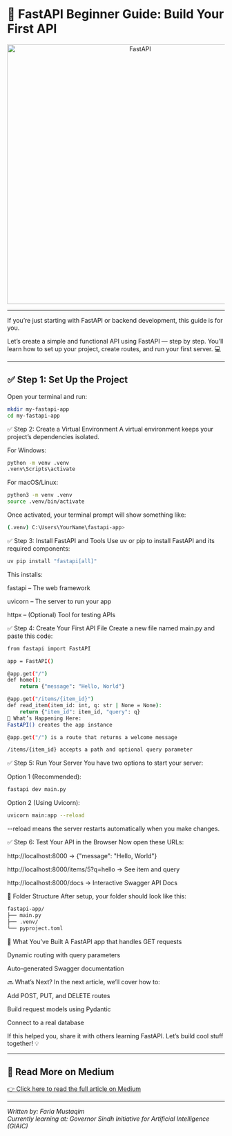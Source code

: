 # 🚀 FastAPI Beginner Guide: Build Your First API

<div align="center">
  <img src="https://fastapi.tiangolo.com/img/logo-margin/logo-teal.png" alt="FastAPI" width="600"/>
</div>

---

If you’re just starting with FastAPI or backend development, this guide is for you.

Let’s create a simple and functional API using FastAPI — step by step. You’ll learn how to set up your project, create routes, and run your first server. 💻

---

## ✅ Step 1: Set Up the Project

Open your terminal and run:

```bash
mkdir my-fastapi-app
cd my-fastapi-app
```

✅ Step 2: Create a Virtual Environment
A virtual environment keeps your project’s dependencies isolated.

For Windows:

```bash
python -m venv .venv
.venv\Scripts\activate
``` 

For macOS/Linux:
```bash
python3 -m venv .venv
source .venv/bin/activate
```

Once activated, your terminal prompt will show something like:

```bash
(.venv) C:\Users\YourName\fastapi-app>
```

✅ Step 3: Install FastAPI and Tools
Use uv or pip to install FastAPI and its required components:

```bash
uv pip install "fastapi[all]"
```

This installs:

fastapi – The web framework

uvicorn – The server to run your app

httpx – (Optional) Tool for testing APIs

✅ Step 4: Create Your First API File
Create a new file named main.py and paste this code:

```bash
from fastapi import FastAPI

app = FastAPI()

@app.get("/")
def home():
    return {"message": "Hello, World"}

@app.get("/items/{item_id}")
def read_item(item_id: int, q: str | None = None):
    return {"item_id": item_id, "query": q}
🧠 What’s Happening Here:
FastAPI() creates the app instance

@app.get("/") is a route that returns a welcome message

/items/{item_id} accepts a path and optional query parameter
```

✅ Step 5: Run Your Server
You have two options to start your server:

Option 1 (Recommended):

```bash
fastapi dev main.py
```

Option 2 (Using Uvicorn):

```bash
uvicorn main:app --reload
```

--reload means the server restarts automatically when you make changes.

✅ Step 6: Test Your API in the Browser
Now open these URLs:

http://localhost:8000 → {"message": "Hello, World"}

http://localhost:8000/items/5?q=hello → See item and query

http://localhost:8000/docs → Interactive Swagger API Docs

📁 Folder Structure
After setup, your folder should look like this:

```bash
fastapi-app/
├── main.py
├── .venv/
└── pyproject.toml
``` 

🎉 What You’ve Built
A FastAPI app that handles GET requests

Dynamic routing with query parameters

Auto-generated Swagger documentation

🔜 What’s Next?
In the next article, we’ll cover how to:

Add POST, PUT, and DELETE routes

Build request models using Pydantic

Connect to a real database

If this helped you, share it with others learning FastAPI. Let’s build cool stuff together! 💡


---

## 📖 Read More on Medium

[👉 Click here to read the full article on Medium](https://medium.com/@zainabmustaqeem123/fastapi-beginner-guide-build-your-first-api-f91823cad26d)

---

*Written by: Faria Mustaqim*  
*Currently learning at: Governor Sindh Initiative for Artificial Intelligence (GIAIC)* 